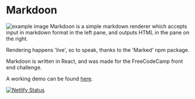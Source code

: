 # Markdoon

![example image](https://imgur.com/wkG1vfM.png)
Markdoon is a simple markdown renderer which accepts input in markdown format in the left pane, and outputs HTML in the pane on the right.

Rendering happens 'live', so to speak, thanks to the 'Marked' npm package.

Markdoon is written in React, and was made for the FreeCodeCamp front end challenge.

A working demo can be found [here](https://markdoon.netlify.app).

[![Netlify Status](https://api.netlify.com/api/v1/badges/394aa5f2-a5d2-4cf5-be1f-b0be2b4f2722/deploy-status)](https://app.netlify.com/sites/markdoon/deploys)
